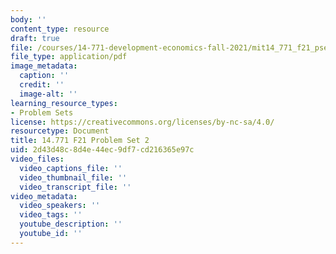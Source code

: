```yaml
---
body: ''
content_type: resource
draft: true
file: /courses/14-771-development-economics-fall-2021/mit14_771_f21_pset2.pdf
file_type: application/pdf
image_metadata:
  caption: ''
  credit: ''
  image-alt: ''
learning_resource_types:
- Problem Sets
license: https://creativecommons.org/licenses/by-nc-sa/4.0/
resourcetype: Document
title: 14.771 F21 Problem Set 2
uid: 2d43d48c-8d4e-44ec-9df7-cd216365e97c
video_files:
  video_captions_file: ''
  video_thumbnail_file: ''
  video_transcript_file: ''
video_metadata:
  video_speakers: ''
  video_tags: ''
  youtube_description: ''
  youtube_id: ''
---
```

